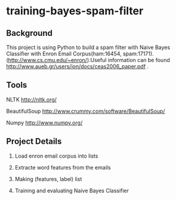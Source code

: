 training-bayes-spam-filter
============================

## Background

This project is using Python to build a spam filter with Naive Bayes Classifier with Enron Email Corpus(ham:16454, spam:17171). (http://www.cs.cmu.edu/~enron/).Useful information can be found http://www.aueb.gr/users/ion/docs/ceas2006_paper.pdf .
## Tools

NLTK  http://nltk.org/

BeautifulSoup  http://www.crummy.com/software/BeautifulSoup/

Numpy  http://www.numpy.org/


## Project Details

1. Load enron email corpus into lists

2. Extracte word features from the emails

3. Making (features, label) list

4. Training and evaluating Naive Bayes Classifier


